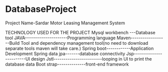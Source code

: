 # DatabaseProject
Project Name-Sardar Motor Leasing Management System

TECHNOLOGY USED FOR THE PROJECT
Mysql workbench ---Database tool 
JAVA---------------------Programming language
Maven------------------Build Tool and dependency management tool(no need to download separate tools maven will take care.)
Spring boot------------Application Development
Spring data jpa-------database connectivity
Jsp------------------------UI design
Jstl------------------------looping in UI to print the database data
Boot strap--------------front-end framework


